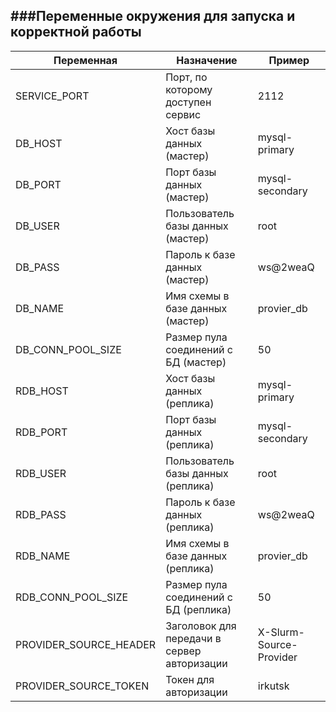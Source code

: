 ###Переменные окружения для запуска и корректной работы         
------
| Переменная | Назначение | Пример |
|------------|------------|--------|
| SERVICE_PORT  | Порт, по которому доступен сервис | 2112 |  
| DB_HOST  | Хост базы данных (мастер) | mysql-primary |
| DB_PORT  | Порт базы данных (мастер) | mysql-secondary |
| DB_USER  | Пользователь базы данных (мастер) | root |
| DB_PASS  | Пароль к базе данных (мастер) | ws@2weaQ |
| DB_NAME  | Имя схемы в базе данных (мастер) | provier_db |
| DB_CONN_POOL_SIZE  | Размер пула соединений с БД (мастер) | 50 |
| RDB_HOST  | Хост базы данных (реплика) | mysql-primary |
| RDB_PORT  | Порт базы данных (реплика) | mysql-secondary |
| RDB_USER  | Пользователь базы данных (реплика) | root |
| RDB_PASS  | Пароль к базе данных (реплика) | ws@2weaQ |
| RDB_NAME  | Имя схемы в базе данных (реплика) | provier_db |
| RDB_CONN_POOL_SIZE  | Размер пула соединений с БД (реплика) | 50 |
| PROVIDER_SOURCE_HEADER  | Заголовок для передачи в сервер авторизации | X-Slurm-Source-Provider |
| PROVIDER_SOURCE_TOKEN | Токен для авторизации | irkutsk |
